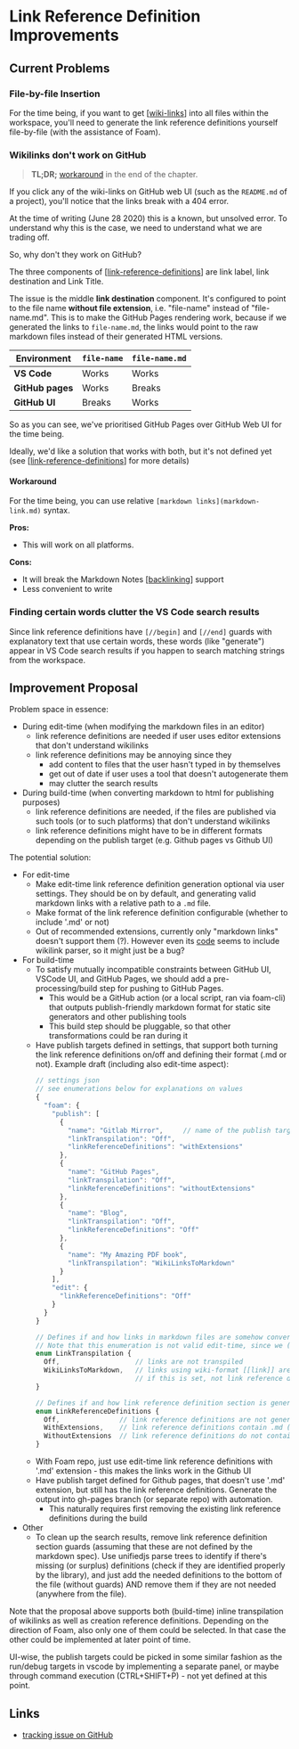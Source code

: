# Link Reference Definition Improvements

## Current Problems

### File-by-file Insertion

For the time being, if you want to get [[wiki-links]] into all files within the workspace, you'll need to generate the link reference definitions yourself file-by-file (with the assistance of Foam).

### Wikilinks don't work on GitHub

> **TL;DR;** [workaround](#workaround) in the end of the chapter.

If you click any of the wiki-links on GitHub web UI (such as the `README.md` of a project), you'll notice that the links break with a 404 error.

At the time of writing (June 28 2020) this is a known, but unsolved error. To understand why this is the case, we need to understand what we are trading off.

So, why don't they work on GitHub?

The three components of [[link-reference-definitions]] are link label, link destination and Link Title.

The issue is the middle **link destination** component. It's configured to point to the file name **without file extension**, i.e. "file-name" instead of "file-name.md". This is to make the GitHub Pages rendering work, because if we generated the links to `file-name.md`, the links would point to the raw markdown files instead of their generated HTML versions.

| Environment      | `file-name` | `file-name.md` |
| ---------------- | ----------- | -------------- |
| **VS Code**      | Works       | Works          |
| **GitHub pages** | Works       | Breaks         |
| **GitHub UI**    | Breaks      | Works          |

So as you can see, we've prioritised GitHub Pages over GitHub Web UI for the time being.

Ideally, we'd like a solution that works with both, but it's not defined yet (see [[link-reference-definitions]] for more details)

#### Workaround

For the time being, you can use relative `[markdown links](markdown-link.md)` syntax.

**Pros:**

- This will work on all platforms.

**Cons:**

- It will break the Markdown Notes [[backlinking]] support
- Less convenient to write

### Finding certain words clutter the VS Code search results

Since link reference definitions have `[//begin]` and `[//end]` guards with explanatory text that use certain words, these words (like "generate") appear in VS Code search results if you happen to search matching strings from the workspace.

## Improvement Proposal

Problem space in essence:

- During edit-time (when modifying the markdown files in an editor)
  - link reference definitions are needed if user uses editor extensions that don't understand wikilinks
  - link reference definitions may be annoying since they 
    - add content to files that the user hasn't typed in by themselves
    - get out of date if user uses a tool that doesn't autogenerate them
    - may clutter the search results
- During build-time (when converting markdown to html for publishing purposes)
  - link reference definitions are needed, if the files are published via such tools (or to such platforms) that don't understand wikilinks
  - link reference definitions might have to be in different formats depending on the publish target (e.g. Github pages vs Github UI)

The potential solution:

- For edit-time
  - Make edit-time link reference definition generation optional via user settings. They should be on by default, and generating valid markdown links with a relative path to a `.md` file.
  - Make format of the link reference definition configurable (whether to include '.md' or not)
  - Out of recommended extensions, currently only "markdown links" doesn't support them (?). However even its [code](https://github.com/tchayen/markdown-links/blob/master/src/parsing.ts#L25) seems to include wikilink parser, so it might just be a bug?
- For build-time
  - To satisfy mutually incompatible constraints between GitHub UI, VSCode UI, and GitHub Pages, we should add a pre-processing/build step for pushing to GitHub Pages. 
    - This would be a GitHub action (or a local script, ran via foam-cli) that outputs publish-friendly markdown format for static site generators and other publishing tools
    - This build step should be pluggable, so that other transformations could be ran during it
  - Have publish targets defined in settings, that support both turning the link reference definitions on/off and defining their format (.md or not). Example draft (including also edit-time aspect):
    ```typescript
    // settings json
    // see enumerations below for explanations on values
    {
      "foam": {
        "publish": [
          {
            "name": "Gitlab Mirror",     // name of the publish target
            "linkTranspilation": "Off",
            "linkReferenceDefinitions": "withExtensions"
          },
          {
            "name": "GitHub Pages",
            "linkTranspilation": "Off",
            "linkReferenceDefinitions": "withoutExtensions"
          },
          {
            "name": "Blog",
            "linkTranspilation": "Off",
            "linkReferenceDefinitions": "Off"
          },
          {
            "name": "My Amazing PDF book",
            "linkTranspilation": "WikiLinksToMarkdown"
          }
        ],
        "edit": {
          "linkReferenceDefinitions": "Off"
        }
      }
    }

    // Defines if and how links in markdown files are somehow converted (in-place) during build time
    // Note that this enumeration is not valid edit-time, since we (probably) don't want to change text like this while user is editing it
    enum LinkTranspilation {
      Off,                   // links are not transpiled
      WikiLinksToMarkdown,   // links using wiki-format [[link]] are converted to normal md links: [link](./some/file.md)
                             // if this is set, not link reference definitions are generated (not needed)
    }
    
    // Defines if and how link reference definition section is generated
    enum LinkReferenceDefinitions {
      Off,               // link reference definitions are not generated
      WithExtensions,    // link reference definitions contain .md (or similar) file extensions
      WithoutExtensions  // link reference definitions do not contain file extenions
    }

    ```
  - With Foam repo, just use edit-time link reference definitions with '.md' extension - this makes the links work in the Github UI
  - Have publish target defined for Github pages, that doesn't use '.md' extension, but still has the link reference definitions. Generate the output into gh-pages branch (or separate repo) with automation.
    - This naturally requires first removing the existing link reference definitions during the build
- Other
  - To clean up the search results, remove link reference definition section guards (assuming that these are not defined by the markdown spec). Use unifiedjs parse trees to identify if there's missing (or surplus) definitions (check if they are identified properly by the library), and just add the needed definitions to the bottom of the file (without guards) AND remove them if they are not needed (anywhere from the file).

Note that the proposal above supports both (build-time) inline transpilation of wikilinks as well as creation reference definitions. Depending on the direction of Foam, also only one of them could be selected. In that case the other could be implemented at later point of time.

UI-wise, the publish targets could be picked in some similar fashion as the run/debug targets in vscode by implementing a separate panel, or maybe through command execution (CTRL+SHIFT+P) - not yet defined at this point.

## Links

- [tracking issue on GitHub](https://github.com/foambubble/foam/issues/16)

[//begin]: # "Autogenerated link references for markdown compatibility"
[wiki-links]: wiki-links.md "Wiki Links"
[link-reference-definitions]: link-reference-definitions.md "Link Reference Definitions"
[backlinking]: backlinking.md "Backlinking"
[//end]: # "Autogenerated link references"
